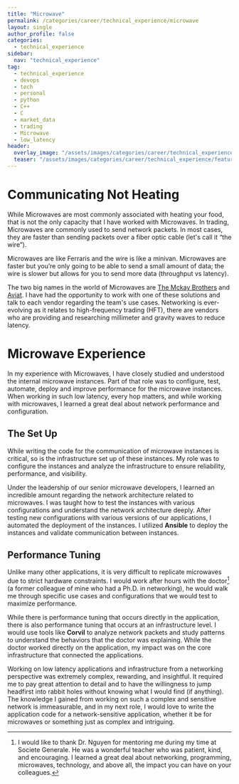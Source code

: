 ```yaml
---
title: "Microwave"
permalink: /categories/career/technical_experience/microwave
layout: single
author_profile: false
categories:
  - technical_experience
sidebar:
  nav: "technical_experience"
tag:
  - technical_experience
  - devops
  - tech
  - personal
  - python
  - C++
  - C
  - market_data
  - trading
  - Microwave
  - low_latency
header:
  overlay_image: "/assets/images/categories/career/technical_experience/featured_projects/microwave_1.jpg"
  teaser: "/assets/images/categories/career/technical_experience/featured_projects/microwave_1.jpg"
---
```


# Communicating Not Heating

While Microwaves are most commonly associated with heating your food, that is not the only capacity that I have worked with Microwaves. In trading, Microwaves are commonly used to send network packets. In most cases, they are faster than sending packets over a fiber optic cable (let's call it “the wire”).

Microwaves are like Ferraris and the wire is like a minivan. Microwaves are faster but you’re only going to be able to send a small amount of data; the wire is slower but allows for you to send more data (throughput vs latency).

The two big names in the world of Microwaves are [The Mckay Brothers](https://www.mckay-brothers.com/) and [Aviat](https://aviatnetworks.com/solutions/low-latency/). I have had the opportunity to work with one of these solutions and talk to each vendor regarding the team's use cases. Networking is ever-evolving as it relates to high-frequency trading (HFT), there are vendors who are providing and researching millimeter and gravity waves to reduce latency.

# Microwave Experience

In my experience with Microwaves, I have closely studied and understood the internal microwave instances. Part of that role was to configure, test, automate, deploy and improve performance for the microwave instances. When working in such low latency, every hop matters, and while working with microwaves, I learned a great deal about network performance and configuration.

## The Set Up

While writing the code for the communication of microwave instances is critical, so is the infrastructure set up of these instances. My role was to configure the instances and analyze the infrastructure to ensure reliability, performance, and visibility.

Under the leadership of our senior microwave developers, I learned an incredible amount regarding the network architecture related to microwaves. I was taught how to test the instances with various configurations and understand the network architecture deeply. After testing new configurations with various versions of our applications, I automated the deployment of the instances. I utilized **Ansible** to deploy the instances and validate communication between instances.

## Performance Tuning

Unlike many other applications, it is very difficult to replicate microwaves due to strict hardware constraints. I would work after hours with the doctor[^acknowledgment] (a former colleague of mine who had a Ph.D. in networking), he would walk me through specific use cases and configurations that we would test to maximize performance.

While there is performance tuning that occurs directly in the application, there is also performance tuning that occurs at an infrastructure level. I would use tools like **Corvil** to analyze network packets and study patterns to understand the behaviors that the doctor was explaining. While the doctor worked directly on the application, my impact was on the core infrastructure that connected the applications.

Working on low latency applications and infrastructure from a networking perspective was extremely complex, rewarding, and insightful. It required me to pay great attention to detail and to have the willingness to jump headfirst into rabbit holes without knowing what I would find (if anything). The knowledge I gained from working on such a complex and sensitive network is immeasurable, and in my next role, I would love to write the application code for a network-sensitive application, whether it be for microwaves or something just as complex and intriguing.

[^acknowledgment]: I would like to thank Dr. Nguyen for mentoring me during my time at Societe Generale. He was a wonderful teacher who was patient, kind, and encouraging. I learned a great deal about networking, programming, microwaves, technology, and above all, the impact you can have on your colleagues.
